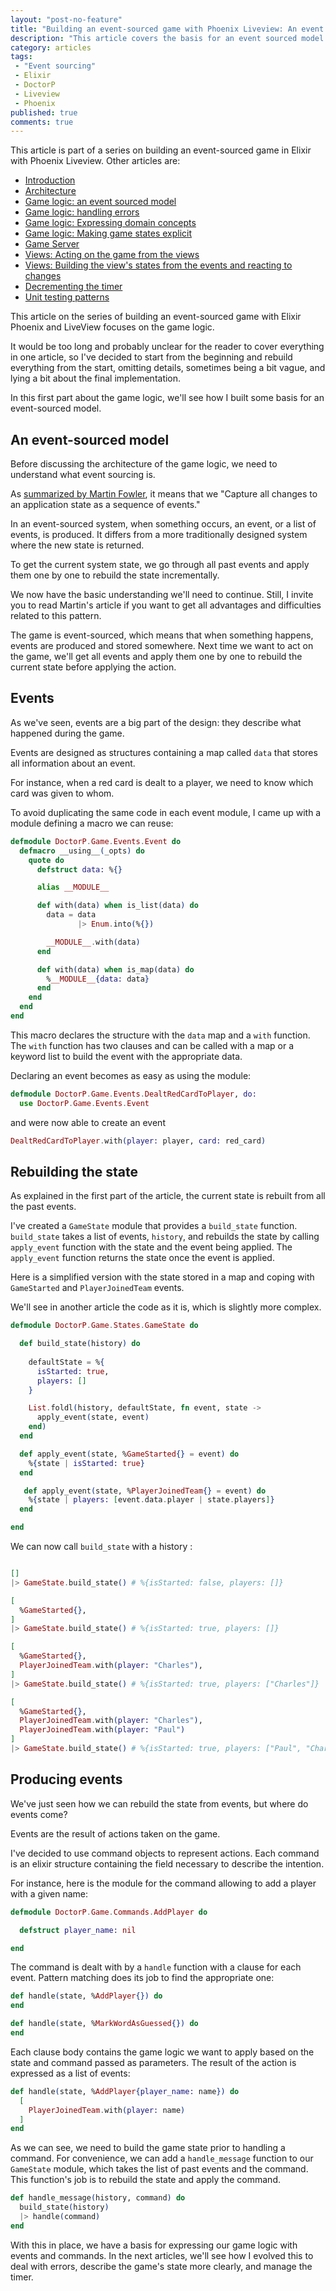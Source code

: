 ```yaml
---
layout: "post-no-feature"
title: "Building an event-sourced game with Phoenix Liveview: An event sourced model"
description: "This article covers the basis for an event sourced model with Elixir. This is the first part about the game logic of a game build on top Phoenix and Liveview."
category: articles
tags:
 - "Event sourcing"
 - Elixir
 - DoctorP
 - Liveview
 - Phoenix
published: true
comments: true
---
```


<div class="series">
    <p>This article is part of a series on building an event-sourced game in Elixir with Phoenix Liveview. Other articles are:</p>
    <ul>
        <li><a href="/articles/phoenix-liveview-event-sourced-game-intro">Introduction</a></li>
        <li><a href="/articles/phoenix-liveview-event-sourced-game-architecture">Architecture</a></li>
        <li><a href="/articles/phoenix-liveview-event-sourced-game-event-sourced-model">Game logic: an event sourced model</a></li>
        <li><a href="/articles/phoenix-liveview-event-sourced-game-handling-errors">Game logic: handling errors</a></li>
        <li><a href="/articles/phoenix-liveview-event-sourced-game-expressing-domain-concepts-in-code">Game logic: Expressing domain concepts</a></li>
        <li><a href="/articles/phoenix-liveview-event-sourced-game-making-game-states-explicit">Game logic: Making game states explicit</a></li>
        <li><a href="/articles/phoenix-liveview-event-sourced-game-game-server">Game Server</a></li>
        <li><a href="/articles/phoenix-liveview-event-sourced-game-acting-on-the-game-from-the-views">Views: Acting on the game from the views</a></li>
        <li><a href="/articles/phoenix-liveview-event-sourced-game-building-views-states-and-reacting-to-changes">Views: Building the view's states from the events and reacting to changes</a></li>
        <li><a href="/articles/phoenix-liveview-event-sourced-game-building-decrementing-the-timer">Decrementing the timer</a></li>
        <li><a href="/articles/phoenix-liveview-event-sourced-game-unit-testing-patterns">Unit testing patterns</a></li>
    </ul>
</div>

This article on the series of building an event-sourced game with Elixir Phoenix and LiveView focuses on the game logic.

It would be too long and probably unclear for the reader to cover everything in one article, so I've decided to start from the beginning and rebuild everything from the start, omitting details, sometimes being a bit vague, and lying a bit about the final implementation.

In this first part about the game logic, we'll see how I built some basis for an event-sourced model.

## An event-sourced model

Before discussing the architecture of the game logic, we need to understand what event sourcing is.

As [summarized by Martin Fowler](https://martinfowler.com/eaaDev/EventSourcing.html), it means that we "Capture all changes to an application state as a sequence of events."

In an event-sourced system, when something occurs, an event, or a list of events, is produced. It differs from a more traditionally designed system where the new state is returned.

To get the current system state, we go through all past events and apply them one by one to rebuild the state incrementally.

We now have the basic understanding we'll need to continue. Still, I invite you to read Martin's article if you want to get all advantages and difficulties related to this pattern.

The game is event-sourced, which means that when something happens, events are produced and stored somewhere. Next time we want to act on the game, we'll get all events and apply them one by one to rebuild the current state before applying the action.

## Events

As we've seen, events are a big part of the design: they describe what happened during the game.

Events are designed as structures containing a map called `data` that stores all information about an event.

For instance, when a red card is dealt to a player, we need to know which card was given to whom.

To avoid duplicating the same code in each event module, I came up with a module defining a macro we can reuse:

```elixir
defmodule DoctorP.Game.Events.Event do
  defmacro __using__(_opts) do
    quote do
      defstruct data: %{}

      alias __MODULE__

      def with(data) when is_list(data) do
        data = data
               |> Enum.into(%{})

        __MODULE__.with(data)
      end

      def with(data) when is_map(data) do
        %__MODULE__{data: data}
      end
    end
  end
end
```

This macro declares the structure with the `data` map and a `with` function.
The `with` function has two clauses and can be called with a map or a keyword list to build the event with the appropriate data.

Declaring an event becomes as easy as using the module:

```elixir
defmodule DoctorP.Game.Events.DealtRedCardToPlayer, do:
  use DoctorP.Game.Events.Event
```

and were now able to create an event

```elixir
DealtRedCardToPlayer.with(player: player, card: red_card)
```

## Rebuilding the state

As explained in the first part of the article, the current state is rebuilt from all the past events.

I've created a `GameState` module that provides a `build_state` function. `build_state` takes a list of events, `history`, and rebuilds the state by calling `apply_event` function with the state and the event being applied. The `apply_event` function returns the state once the event is applied.

Here is a simplified version with the state stored in a map and coping with `GameStarted` and `PlayerJoinedTeam` events.

We'll see in another article the code as it is, which is slightly more complex.


```elixir
defmodule DoctorP.Game.States.GameState do

  def build_state(history) do
    
    defaultState = %{
      isStarted: true,
      players: []
    }

    List.foldl(history, defaultState, fn event, state ->
      apply_event(state, event)
    end)
  end

  def apply_event(state, %GameStarted{} = event) do
    %{state | isStarted: true}
  end

   def apply_event(state, %PlayerJoinedTeam{} = event) do
    %{state | players: [event.data.player | state.players]}
  end

end
```

We can now call `build_state` with a history :

```elixir

[]
|> GameState.build_state() # %{isStarted: false, players: []}

[
  %GameStarted{},
]
|> GameState.build_state() # %{isStarted: true, players: []}

[
  %GameStarted{},
  PlayerJoinedTeam.with(player: "Charles"),
]
|> GameState.build_state() # %{isStarted: true, players: ["Charles"]}

[
  %GameStarted{},
  PlayerJoinedTeam.with(player: "Charles"),
  PlayerJoinedTeam.with(player: "Paul")
]
|> GameState.build_state() # %{isStarted: true, players: ["Paul", "Charles"]}

```

## Producing events

We've just seen how we can rebuild the state from events, but where do events come?

Events are the result of actions taken on the game.

I've decided to use command objects to represent actions. Each command is an elixir structure containing the field necessary to describe the intention.

For instance, here is the module for the command allowing to add a player with a given name:

```elixir
defmodule DoctorP.Game.Commands.AddPlayer do

  defstruct player_name: nil

end
```

The command is dealt with by a `handle` function with a clause for each event. Pattern matching does its job to find the appropriate one:

```elixir
def handle(state, %AddPlayer{}) do
end

def handle(state, %MarkWordAsGuessed{}) do
end
```

Each clause body contains the game logic we want to apply based on the state and command passed as parameters. The result of the action is expressed as a list of events:

```elixir
def handle(state, %AddPlayer{player_name: name}) do
  [
    PlayerJoinedTeam.with(player: name)
  ]
end
```

As we can see, we need to build the game state prior to handling a command. For convenience, we can add a `handle_message` function to our `GameState` module, which takes the list of past events and the command. This function's job is to rebuild the state and apply the command.

```elixir
def handle_message(history, command) do
  build_state(history)
  |> handle(command)
end
```

With this in place, we have a basis for expressing our game logic with events and commands. In the next articles, we'll see how I evolved this to deal with errors, describe the game's state more clearly, and manage the timer.